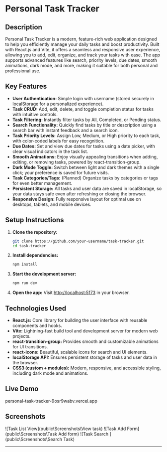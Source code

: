 # Personal Task Tracker

## Description

Personal Task Tracker is a modern, feature-rich web application designed to help you efficiently manage your daily tasks and boost productivity. Built with React.js and Vite, it offers a seamless and responsive user experience, allowing you to add, edit, organize, and track your tasks with ease. The app supports advanced features like search, priority levels, due dates, smooth animations, dark mode, and more, making it suitable for both personal and professional use.

## Key Features

- **User Authentication:** Simple login with username (stored securely in localStorage for a personalized experience).
- **Task CRUD:** Add, edit, delete, and toggle completion status for tasks with intuitive controls.
- **Task Filtering:** Instantly filter tasks by All, Completed, or Pending status.
- **Search Functionality:** Quickly find tasks by title or description using a search bar with instant feedback and a search icon.
- **Task Priority Levels:** Assign Low, Medium, or High priority to each task, with color-coded labels for easy recognition.
- **Due Dates:** Set and view due dates for tasks using a date picker, with clear visual indicators in the task list.
- **Smooth Animations:** Enjoy visually appealing transitions when adding, editing, or removing tasks, powered by react-transition-group.
- **Dark Mode Toggle:** Switch between light and dark themes with a single click; your preference is saved for future visits.
- **Task Categories/Tags:** (Planned) Organize tasks by categories or tags for even better management.
- **Persistent Storage:** All tasks and user data are saved in localStorage, so your data stays safe even after refreshing or closing the browser.
- **Responsive Design:** Fully responsive layout for optimal use on desktops, tablets, and mobile devices.

## Setup Instructions

1. **Clone the repository:**
   ```bash
   git clone https://github.com/your-username/task-tracker.git
   cd task-tracker
   ```
2. **Install dependencies:**
   ```bash
   npm install
   ```
3. **Start the development server:**
   ```bash
   npm run dev
   ```
4. **Open the app:**
   Visit [http://localhost:5173](http://localhost:5173) in your browser.

## Technologies Used

- **React.js:** Core library for building the user interface with reusable components and hooks.
- **Vite:** Lightning-fast build tool and development server for modern web projects.
- **react-transition-group:** Provides smooth and customizable animations for UI transitions.
- **react-icons:** Beautiful, scalable icons for search and UI elements.
- **localStorage API:** Ensures persistent storage of tasks and user data in the browser.
- **CSS3 (custom + modules):** Modern, responsive, and accessible styling, including dark mode and animations.

## Live Demo

personal-task-tracker-9osr9wabv.vercel.app

## Screenshots

![Task List View](public\Screenshots\View task)
![Task Add Form](public\Screenshots\Task Add form)
![Task Search ](public\Screenshots\Search Task)

---
